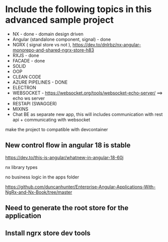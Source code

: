 # Include the following topics in this advanced sample project
- NX - done - domain design driven
- Angular (standalone component, signal) - done
- NGRX ( signal store vs  not ), https://dev.to/dnlrbz/nx-angular-monorepo-and-shared-ngrx-store-h83
- RXJS - done
- FACADE - done 
- SOLID
- OOP
- CLEAN CODE
- AZURE PIPELINES - DONE
- ELECTRON
- WEBSOCKET - https://websocket.org/tools/websocket-echo-server/ ==> echo ws server
- RESTAPI (SWAGGER)
- MIXINS
- Chat BE as separate new app, this will includes communication with rest api + communicating with websocket

make the project to compatible with devcontainer

## New control flow in angular 18 is stable
https://dev.to/this-is-angular/whatnew-in-angular-18-60j

nx library types

no business logic in the apps folder 

https://github.com/duncanhunter/Enterprise-Angular-Applications-With-NgRx-and-Nx-Book/tree/master

## Need to generate the root store for the application
## Install ngrx store dev tools
